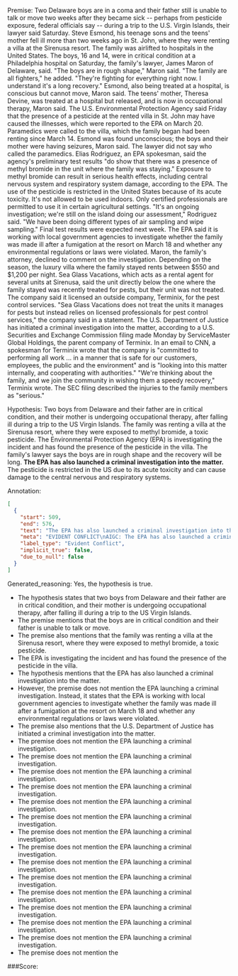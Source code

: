 
Premise:
Two Delaware boys are in a coma and their father still is unable to talk or move two weeks after they became sick -- perhaps from pesticide exposure, federal officials say -- during a trip to the U.S. Virgin Islands, their lawyer said Saturday. Steve Esmond, his teenage sons and the teens' mother fell ill more than two weeks ago in St. John, where they were renting a villa at the Sirenusa resort. The family was airlifted to hospitals in the United States. The boys, 16 and 14, were in critical condition at a Philadelphia hospital on Saturday, the family's lawyer, James Maron of Delaware, said. "The boys are in rough shape," Maron said. "The family are all fighters," he added. "They're fighting for everything right now. I understand it's a long recovery." Esmond, also being treated at a hospital, is conscious but cannot move, Maron said. The teens' mother, Theresa Devine, was treated at a hospital but released, and is now in occupational therapy, Maron said. The U.S. Environmental Protection Agency said Friday that the presence of a pesticide at the rented villa in St. John may have caused the illnesses, which were reported to the EPA on March 20. Paramedics were called to the villa, which the family began had been renting since March 14. Esmond was found unconscious; the boys and their mother were having seizures, Maron said. The lawyer did not say who called the paramedics. Elias Rodriguez, an EPA spokesman, said the agency's preliminary test results "do show that there was a presence of methyl bromide in the unit where the family was staying." Exposure to methyl bromide can result in serious health effects, including central nervous system and respiratory system damage, according to the EPA. The use of the pesticide is restricted in the United States because of its acute toxicity. It's not allowed to be used indoors. Only certified professionals are permitted to use it in certain agricultural settings. "It's an ongoing investigation; we're still on the island doing our assessment," Rodriguez said. "We have been doing different types of air sampling and wipe sampling." Final test results were expected next week. The EPA said it is working with local government agencies to investigate whether the family was made ill after a fumigation at the resort on March 18 and whether any environmental regulations or laws were violated. Maron, the family's attorney, declined to comment on the investigation. Depending on the season, the luxury villa where the family stayed rents between $550 and $1,200 per night. Sea Glass Vacations, which acts as a rental agent for several units at Sirenusa, said the unit directly below the one where the family stayed was recently treated for pests, but their unit was not treated. The company said it licensed an outside company, Terminix, for the pest control services. "Sea Glass Vacations does not treat the units it manages for pests but instead relies on licensed professionals for pest control services," the company said in a statement. The U.S. Department of Justice has initiated a criminal investigation into the matter, according to a U.S. Securities and Exchange Commission filing made Monday by ServiceMaster Global Holdings, the parent company of Terminix. In an email to CNN, a spokesman for Terminix wrote that the company is "committed to performing all work ... in a manner that is safe for our customers, employees, the public and the environment" and is "looking into this matter internally, and cooperating with authorities." "We're thinking about the family, and we join the community in wishing them a speedy recovery," Terminix wrote. The SEC filing described the injuries to the family members as "serious."


Hypothesis:
Two boys from Delaware and their father are in critical condition, and their mother is undergoing occupational therapy, after falling ill during a trip to the US Virgin Islands. The family was renting a villa at the Sirenusa resort, where they were exposed to methyl bromide, a toxic pesticide. The Environmental Protection Agency (EPA) is investigating the incident and has found the presence of the pesticide in the villa. The family's lawyer says the boys are in rough shape and the recovery will be long. **The EPA has also launched a criminal investigation into the matter.** The pesticide is restricted in the US due to its acute toxicity and can cause damage to the central nervous and respiratory systems.

Annotation:
```json
[
  {
    "start": 509,
    "end": 576,
    "text": "The EPA has also launched a criminal investigation into the matter.",
    "meta": "EVIDENT CONFLICT\nAIGC: The EPA has also launched a criminal investigation \nOriginal:\"The U.S. Department of Justice has initiated a criminal investigation",
    "label_type": "Evident Conflict",
    "implicit_true": false,
    "due_to_null": false
  }
]
```

Generated_reasoning:
Yes, the hypothesis is true. 
- The hypothesis states that two boys from Delaware and their father are in critical condition, and their mother is undergoing occupational therapy, after falling ill during a trip to the US Virgin Islands. 
- The premise mentions that the boys are in critical condition and their father is unable to talk or move. 
- The premise also mentions that the family was renting a villa at the Sirenusa resort, where they were exposed to methyl bromide, a toxic pesticide. 
- The EPA is investigating the incident and has found the presence of the pesticide in the villa. 
- The hypothesis mentions that the EPA has also launched a criminal investigation into the matter. 
- However, the premise does not mention the EPA launching a criminal investigation. Instead, it states that the EPA is working with local government agencies to investigate whether the family was made ill after a fumigation at the resort on March 18 and whether any environmental regulations or laws were violated. 
- The premise also mentions that the U.S. Department of Justice has initiated a criminal investigation into the matter. 
- The premise does not mention the EPA launching a criminal investigation. 
- The premise does not mention the EPA launching a criminal investigation. 
- The premise does not mention the EPA launching a criminal investigation. 
- The premise does not mention the EPA launching a criminal investigation. 
- The premise does not mention the EPA launching a criminal investigation. 
- The premise does not mention the EPA launching a criminal investigation. 
- The premise does not mention the EPA launching a criminal investigation. 
- The premise does not mention the EPA launching a criminal investigation. 
- The premise does not mention the EPA launching a criminal investigation. 
- The premise does not mention the EPA launching a criminal investigation. 
- The premise does not mention the EPA launching a criminal investigation. 
- The premise does not mention the EPA launching a criminal investigation. 
- The premise does not mention the EPA launching a criminal investigation. 
- The premise does not mention the EPA launching a criminal investigation. 
- The premise does not mention the 

###Score:
